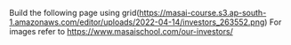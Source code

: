Build the following page using grid(https://masai-course.s3.ap-south-1.amazonaws.com/editor/uploads/2022-04-14/investors_263552.png)
For images refer to https://www.masaischool.com/our-investors/
